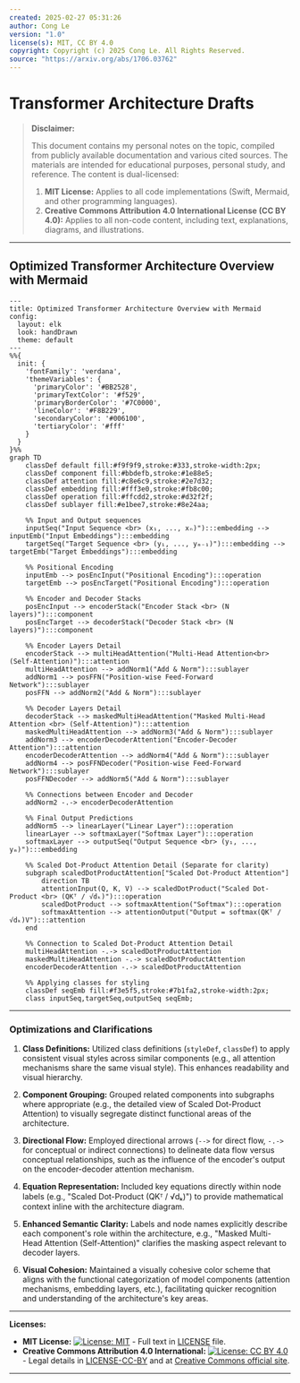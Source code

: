 ```yaml
---
created: 2025-02-27 05:31:26
author: Cong Le
version: "1.0"
license(s): MIT, CC BY 4.0
copyright: Copyright (c) 2025 Cong Le. All Rights Reserved.
source: "https://arxiv.org/abs/1706.03762"
---
```




# Transformer Architecture Drafts
> **Disclaimer:**
>
> This document contains my personal notes on the topic,
> compiled from publicly available documentation and various cited sources.
> The materials are intended for educational purposes, personal study, and reference.
> The content is dual-licensed:
> 1. **MIT License:** Applies to all code implementations (Swift, Mermaid, and other programming languages).
> 2. **Creative Commons Attribution 4.0 International License (CC BY 4.0):** Applies to all non-code content, including text, explanations, diagrams, and illustrations.
---


## Optimized Transformer Architecture Overview with Mermaid

```mermaid
---
title: Optimized Transformer Architecture Overview with Mermaid
config:
  layout: elk
  look: handDrawn
  theme: default
---
%%{
  init: {
    'fontFamily': 'verdana',
    'themeVariables': {
      'primaryColor': '#BB2528',
      'primaryTextColor': '#f529',
      'primaryBorderColor': '#7C0000',
      'lineColor': '#F8B229',
      'secondaryColor': '#006100',
      'tertiaryColor': '#fff'
    }
  }
}%%
graph TD
    classDef default fill:#f9f9f9,stroke:#333,stroke-width:2px;
    classDef component fill:#bbdefb,stroke:#1e88e5;
    classDef attention fill:#c8e6c9,stroke:#2e7d32;
    classDef embedding fill:#fff3e0,stroke:#fb8c00;
    classDef operation fill:#ffcdd2,stroke:#d32f2f;
    classDef sublayer fill:#e1bee7,stroke:#8e24aa;
    
    %% Input and Output sequences
    inputSeq("Input Sequence <br> (x₁, ..., xₙ)"):::embedding --> inputEmb("Input Embeddings"):::embedding
    targetSeq("Target Sequence <br> (y₁, ..., yₘ₋₁)"):::embedding --> targetEmb("Target Embeddings"):::embedding
    
    %% Positional Encoding
    inputEmb --> posEncInput("Positional Encoding"):::operation
    targetEmb --> posEncTarget("Positional Encoding"):::operation
    
    %% Encoder and Decoder Stacks
    posEncInput --> encoderStack("Encoder Stack <br> (N layers)"):::component
    posEncTarget --> decoderStack("Decoder Stack <br> (N layers)"):::component
    
    %% Encoder Layers Detail
    encoderStack --> multiHeadAttention("Multi-Head Attention<br>(Self-Attention)"):::attention
    multiHeadAttention --> addNorm1("Add & Norm"):::sublayer
    addNorm1 --> posFFN("Position-wise Feed-Forward Network"):::sublayer
    posFFN --> addNorm2("Add & Norm"):::sublayer
    
    %% Decoder Layers Detail
    decoderStack --> maskedMultiHeadAttention("Masked Multi-Head Attention <br> (Self-Attention)"):::attention
    maskedMultiHeadAttention --> addNorm3("Add & Norm"):::sublayer
    addNorm3 --> encoderDecoderAttention("Encoder-Decoder Attention"):::attention
    encoderDecoderAttention --> addNorm4("Add & Norm"):::sublayer
    addNorm4 --> posFFNDecoder("Position-wise Feed-Forward Network"):::sublayer
    posFFNDecoder --> addNorm5("Add & Norm"):::sublayer
    
    %% Connections between Encoder and Decoder
    addNorm2 -.-> encoderDecoderAttention
    
    %% Final Output Predictions
    addNorm5 --> linearLayer("Linear Layer"):::operation
    linearLayer --> softmaxLayer("Softmax Layer"):::operation
    softmaxLayer --> outputSeq("Output Sequence <br> (y₁, ..., yₘ)"):::embedding
    
    %% Scaled Dot-Product Attention Detail (Separate for clarity)
    subgraph scaledDotProductAttention["Scaled Dot-Product Attention"]
        direction TB
        attentionInput(Q, K, V) --> scaledDotProduct("Scaled Dot-Product <br> (QKᵀ / √dₖ)"):::operation
        scaledDotProduct --> softmaxAttention("Softmax"):::operation
        softmaxAttention --> attentionOutput("Output = softmax(QKᵀ / √dₖ)V"):::attention
    end

    %% Connection to Scaled Dot-Product Attention Detail
    multiHeadAttention -.-> scaledDotProductAttention
    maskedMultiHeadAttention -.-> scaledDotProductAttention
    encoderDecoderAttention -.-> scaledDotProductAttention

    %% Applying classes for styling
    classDef seqEmb fill:#f3e5f5,stroke:#7b1fa2,stroke-width:2px;
    class inputSeq,targetSeq,outputSeq seqEmb;

```

---

### Optimizations and Clarifications

1. **Class Definitions:** Utilized class definitions (`styleDef`, `classDef`) to apply consistent visual styles across similar components (e.g., all attention mechanisms share the same visual style). This enhances readability and visual hierarchy.

2. **Component Grouping:** Grouped related components into subgraphs where appropriate (e.g., the detailed view of Scaled Dot-Product Attention) to visually segregate distinct functional areas of the architecture.

3. **Directional Flow:** Employed directional arrows (`-->` for direct flow, `-.->` for conceptual or indirect connections) to delineate data flow versus conceptual relationships, such as the influence of the encoder's output on the encoder-decoder attention mechanism.

4. **Equation Representation:** Included key equations directly within node labels (e.g., "Scaled Dot-Product (QKᵀ / √dₖ)") to provide mathematical context inline with the architecture diagram.

5. **Enhanced Semantic Clarity:** Labels and node names explicitly describe each component's role within the architecture, e.g., "Masked Multi-Head Attention (Self-Attention)" clarifies the masking aspect relevant to decoder layers.

6. **Visual Cohesion:** Maintained a visually cohesive color scheme that aligns with the functional categorization of model components (attention mechanisms, embedding layers, etc.), facilitating quicker recognition and understanding of the architecture's key areas.




---
**Licenses:**

- **MIT License:**  [![License: MIT](https://img.shields.io/badge/License-MIT-yellow.svg)](LICENSE) - Full text in [LICENSE](LICENSE) file.
- **Creative Commons Attribution 4.0 International:** [![License: CC BY 4.0](https://licensebuttons.net/l/by/4.0/88x31.png)](LICENSE-CC-BY) - Legal details in [LICENSE-CC-BY](LICENSE-CC-BY) and at [Creative Commons official site](http://creativecommons.org/licenses/by/4.0/).

---